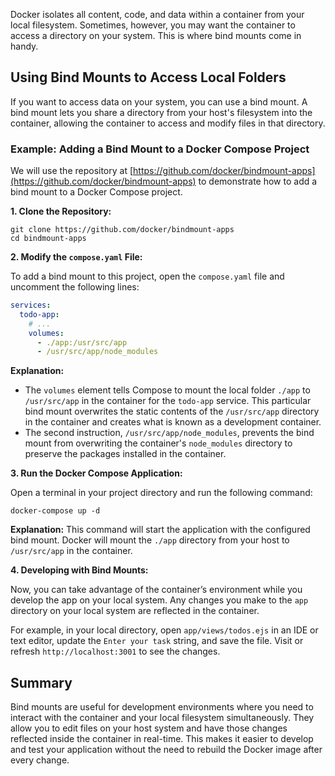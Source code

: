 Docker isolates all content, code, and data within a container from your local filesystem. Sometimes, however, you may want the container to access a directory on your system. This is where bind mounts come in handy.

## Using Bind Mounts to Access Local Folders

If you want to access data on your system, you can use a bind mount. A bind mount lets you share a directory from your host's filesystem into the container, allowing the container to access and modify files in that directory.

### Example: Adding a Bind Mount to a Docker Compose Project

We will use the repository at [https://github.com/docker/bindmount-apps](https://github.com/docker/bindmount-apps) to demonstrate how to add a bind mount to a Docker Compose project.

**1. Clone the Repository:**

   ```
   git clone https://github.com/docker/bindmount-apps
   cd bindmount-apps
   ```

**2. Modify the `compose.yaml` File:**

   To add a bind mount to this project, open the `compose.yaml` file and uncomment the following lines:

   ```yaml
   services:
     todo-app:
       # ...
       volumes:
         - ./app:/usr/src/app
         - /usr/src/app/node_modules
   ```

**Explanation:**

   - The `volumes` element tells Compose to mount the local folder `./app` to `/usr/src/app` in the container for the `todo-app` service. This particular bind mount overwrites the static contents of the `/usr/src/app` directory in the container and creates what is known as a development container.
   - The second instruction, `/usr/src/app/node_modules`, prevents the bind mount from overwriting the container's `node_modules` directory to preserve the packages installed in the container.

**3. Run the Docker Compose Application:**

   Open a terminal in your project directory and run the following command:
   ```
   docker-compose up -d
   ```

   **Explanation:** This command will start the application with the configured bind mount. Docker will mount the `./app` directory from your host to `/usr/src/app` in the container.

**4. Developing with Bind Mounts:**

   Now, you can take advantage of the container’s environment while you develop the app on your local system. Any changes you make to the `app` directory on your local system are reflected in the container.

   For example, in your local directory, open `app/views/todos.ejs` in an IDE or text editor, update the `Enter your task` string, and save the file. Visit or refresh `http://localhost:3001` to see the changes.

## Summary

Bind mounts are useful for development environments where you need to interact with the container and your local filesystem simultaneously. They allow you to edit files on your host system and have those changes reflected inside the container in real-time. This makes it easier to develop and test your application without the need to rebuild the Docker image after every change.
